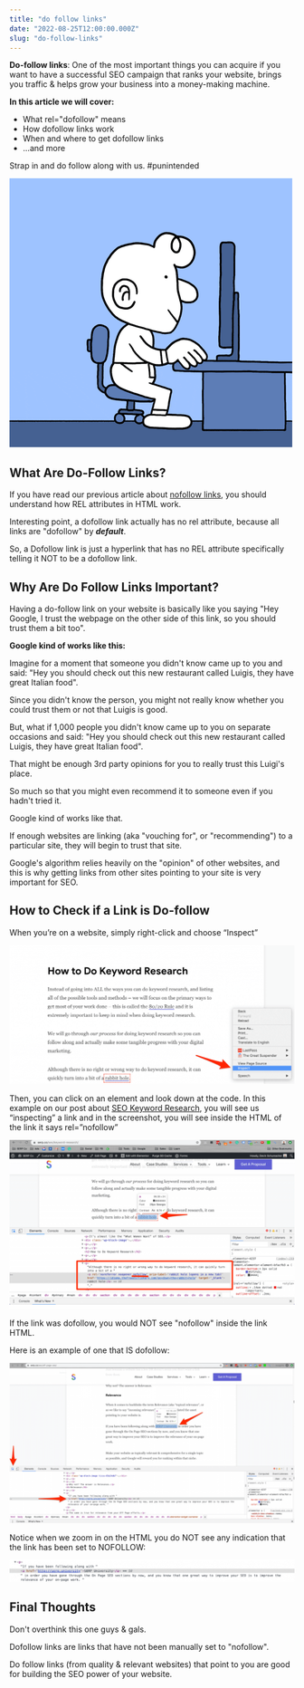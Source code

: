```yaml
---
title: "do follow links"
date: "2022-08-25T12:00:00.000Z"
slug: "do-follow-links"
---
```


**Do-follow links**: One of the most important things you can acquire if you want to have a successful SEO campaign that ranks your website, brings you traffic & helps grow your business into a money-making machine.

**In this article we will cover:**

- What rel="dofollow" means
- How dofollow links work
- When and where to get dofollow links
- ...and more

Strap in and do follow along with us. #punintended

![](https://raw.githubusercontent.com/devinschumacher/uploads/main/images/download-13.gif)

## What Are Do-Follow Links?

If you have read our previous article about [nofollow links](https://devinschumacher.com/no-follow-links/), you should understand how REL attributes in HTML work.

Interesting point, a dofollow link actually has no rel attribute, because all links are "dofollow" by **_default_**.

So, a Dofollow link is just a hyperlink that has no REL attribute specifically telling it NOT to be a dofollow link.

## Why Are Do Follow Links Important?

Having a do-follow link on your website is basically like you saying "Hey Google, I trust the webpage on the other side of this link, so you should trust them a bit too".

**Google kind of works like this:**

Imagine for a moment that someone you didn't know came up to you and said: "Hey you should check out this new restaurant called Luigis, they have great Italian food".

Since you didn't know the person, you might not really know whether you could trust them or not that Luigis is good.

But, what if 1,000 people you didn't know came up to you on separate occasions and said: "Hey you should check out this new restaurant called Luigis, they have great Italian food".

That might be enough 3rd party opinions for you to really trust this Luigi's place.

So much so that you might even recommend it to someone even if you hadn't tried it.

Google kind of works like that.

If enough websites are linking (aka "vouching for", or "recommending") to a particular site, they will begin to trust that site.

Google's algorithm relies heavily on the "opinion" of other websites, and this is why getting links from other sites pointing to your site is very important for SEO.

## How to Check if a Link is Do-follow

When you’re on a website, simply right-click and choose “Inspect”

![](https://raw.githubusercontent.com/devinschumacher/uploads/main/images/screen_shot_2019-10-16_at_11_09_38_pm-1024x499-1-1024x499-1.png)

Then, you can click on an element and look down at the code. In this example on our post about [SEO Keyword Research](https://devinschumacher.com/keyword-research/), you will see us “inspecting” a link and in the screenshot, you will see inside the HTML of the link it says rel=”nofollow”

![](https://raw.githubusercontent.com/devinschumacher/uploads/main/images/screen_shot_2019-10-16_at_11_07_06_pm-1024x604-1-1024x604-1.png)

If the link was dofollow, you would NOT see "nofollow" inside the link HTML.

Here is an example of one that IS dofollow:

![](https://raw.githubusercontent.com/devinschumacher/uploads/main/images/screen_shot_2019-10-17_at_12_46_05_pm-1024x576-1.png)

Notice when we zoom in on the HTML you do NOT see any indication that the link has been set to NOFOLLOW:

![](https://raw.githubusercontent.com/devinschumacher/uploads/main/images/screen-shot-2019-10-17-at-12.46.32-pm-1024x79-1.png)

## Final Thoughts

Don't overthink this one guys & gals.

Dofollow links are links that have not been manually set to "nofollow".

Do follow links (from quality & relevant websites) that point to you are good for building the SEO power of your website.
